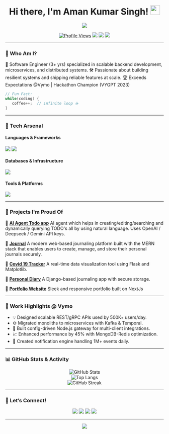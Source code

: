 <h1 align="center">Hi there, I'm Aman Kumar Singh! <img src="https://media.giphy.com/media/hvRJCLFzcasrR4ia7z/giphy.gif" width="30"/></h1>

<p align="center">
  <img src="https://readme-typing-svg.herokuapp.com?font=Fira+Code&duration=3000&pause=500&color=36BCF7&center=true&vCenter=true&width=440&lines=Backend+Engineer+%F0%9F%94%A7;System+Design+Lover+%F0%9F%94%8A;Clean+Code+Advocate+%F0%9F%93%9D%EF%B8%8F;Open+Source+Contributor+%F0%9F%92%AA"/>
</p>

<p align="center">
  <a href="https://github.com/amansinghswe"><img src="https://komarev.com/ghpvc/?username=amansinghswe&label=Profile%20Views&color=blueviolet&style=flat" alt="Profile Views"></a>
  <a href="mailto:amansinghswe@gmail.com"><img src="https://img.shields.io/badge/Email-D14836?style=flat&logo=gmail&logoColor=white"/></a>
  <a href="https://linkedin.com/in/amansinghswe"><img src="https://img.shields.io/badge/LinkedIn-blue?style=flat&logo=linkedin&logoColor=white"/></a>
  <a href="https://leetcode.com/amansinghswe"><img src="https://img.shields.io/badge/LeetCode-FFA116?style=flat&logo=leetcode&logoColor=black"/></a>
</p>

---

### 🧠 Who Am I?

🎯 Software Engineer (3+ yrs) specialized in scalable backend development, microservices, and distributed systems.
🛠️ Passionate about building resilient systems and shipping reliable features at scale.
🏆 Exceeds Expectations @Vymo | Hackathon Champion (VYGPT 2023)

```java
// Fun Fact:
while(coding) {
   coffee++;  // infinite loop ☕
}
```

---

### 🔧 Tech Arsenal

#### Languages & Frameworks
<p>
  <img src="https://skillicons.dev/icons?i=java,ts,js,go,python,cpp"/>
  <img src="https://skillicons.dev/icons?i=nodejs,spring,express,django,flask,react,next,tailwind"/>
</p>

#### Databases & Infrastructure
<p>
  <img src="https://skillicons.dev/icons?i=mongodb,mysql,postgres,elasticsearch,hibernate,redis,aws,azure,docker,kubernetes"/>
</p>

#### Tools & Platforms
<p>
  <img src="https://skillicons.dev/icons?i=git,github,bitbucket,linux"/>
</p>

---
### 🚀 Projects I'm Proud Of

<p align="left">

📌 <strong><a href="https://github.com/amansinghswe/ai-agent-todo-app">AI Agent Todo app</a></strong>
AI agent which helps in creating/editing/searching and dynamically querying TODO's all by using natural language. Uses OpenAI / Deepseek / Gemini API keys.

📌 <strong><a href="https://github.com/amansinghswe/journal">Journal</a></strong>
A modern web-based journaling platform built with the MERN stack that enables users to create, manage, and store their personal journals securely.

📌 <strong><a href="https://github.com/amansinghswe/Web-app-for-Covid-India">Covid 19 Tracker</a></strong>
A real-time data visualization tool using Flask and Matplotlib.

📌 <strong><a href="https://github.com/amansinghswe/personal-diary">Personal Diary</a></strong>
A Django-based journaling app with secure storage.

📌 <strong><a href="https://github.com/amansinghswe/portfolio">Portfolio Website</a></strong>
Sleek and responsive portfolio built on NextJs

</p>

---

### 🏢 Work Highlights @ Vymo

- 💡 Designed scalable REST/gRPC APIs used by 500K+ users/day.
- ⚙️ Migrated monoliths to microservices with Kafka & Temporal.
- 🚀 Built config-driven Node.js gateway for multi-client integrations.
- 📈 Enhanced performance by 45% with MongoDB-Redis optimization.
- 🔔 Created notification engine handling 1M+ events daily.

---

### 📊 GitHub Stats & Activity

<p align="center">
  <img src="https://github-readme-stats.vercel.app/api?username=amansinghswe&show_icons=true&theme=radical" alt="GitHub Stats"/>
  <br/>
  <img src="https://github-readme-stats.vercel.app/api/top-langs/?username=amansinghswe&layout=compact&theme=radical" alt="Top Langs"/>
  <br/>
  <img src="https://github-readme-streak-stats.herokuapp.com/?user=amansinghswe&theme=radical" alt="GitHub Streak"/>
</p>

---

### 🤝 Let’s Connect!

<p align="center">
  <a href="mailto:amansinghswe@gmail.com"><img src="https://img.shields.io/badge/Gmail-D14836?style=flat&logo=gmail&logoColor=white"/></a>
  <a href="https://linkedin.com/in/amansinghswe"><img src="https://img.shields.io/badge/LinkedIn-0077B5?style=flat&logo=linkedin&logoColor=white"/></a>
  <a href="https://leetcode.com/amansinghswe"><img src="https://img.shields.io/badge/LeetCode-FFA116?style=flat&logo=leetcode&logoColor=black"/></a>
  <a href="https://github.com/amansinghswe"><img src="https://img.shields.io/badge/GitHub-181717?style=flat&logo=github&logoColor=white"/></a>
</p>

---

<p align="center">
  <img src="https://capsule-render.vercel.app/api?type=waving&color=gradient&height=100&section=footer"/>
</p>
